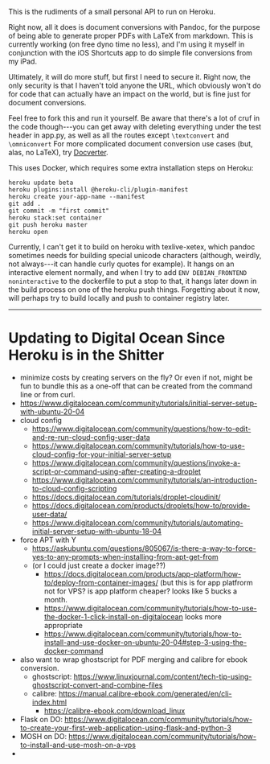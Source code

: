 This is the rudiments of a small personal API to run on Heroku.  

Right now, all it does is document conversions with Pandoc, for the purpose of being able to generate proper PDFs with LaTeX from markdown. This is currently working (on free dyno time no less), and I'm using it myself in conjunction with the iOS Shortcuts app to do simple file conversions from my iPad. 

Ultimately, it will do more stuff, but first I need to secure it. Right now, the only security is that I haven't told anyone the URL, which obviously won't do for code that can actually have an impact on the world, but is fine just for document conversions. 

Feel free to fork this and run it yourself.  Be aware that there's a lot of cruf in the code though---you can get away with deleting everything under the test header in app.py, as well as all the routes except `\textconvert` and `\omniconvert` For more complicated document conversion use cases (but, alas, no LaTeX), try [Docverter](https://www.docverter.com/). 

This uses Docker, which requires some extra installation steps on Heroku:

```
heroku update beta
heroku plugins:install @heroku-cli/plugin-manifest
heroku create your-app-name --manifest
git add .
git commit -m "first commit"
heroku stack:set container
git push heroku master
heroku open
```

Currently, I can't get it to build on heroku with texlive-xetex, which pandoc sometimes needs for building special unicode characters (although, weirdly, not always---it can handle curly quotes for example).  It hangs on an interactive element normally, and when I try to add `ENV DEBIAN_FRONTEND noninteractive` to the dockerfile to put a stop to that, it hangs later down in the build process on one of the heroku push things. Forgetting about it now, will perhaps try to build locally and push to container registry later.


----

# Updating to Digital Ocean Since Heroku is in the Shitter

- minimize costs by creating servers on the fly?  Or even if not, might be fun to bundle this as a one-off that can be created from the command line or from curl.  
- https://www.digitalocean.com/community/tutorials/initial-server-setup-with-ubuntu-20-04
- cloud config
    - https://www.digitalocean.com/community/questions/how-to-edit-and-re-run-cloud-config-user-data 
    - https://www.digitalocean.com/community/tutorials/how-to-use-cloud-config-for-your-initial-server-setup
    - https://www.digitalocean.com/community/questions/invoke-a-script-or-command-using-after-creating-a-droplet
    - https://www.digitalocean.com/community/tutorials/an-introduction-to-cloud-config-scripting
    - https://docs.digitalocean.com/tutorials/droplet-cloudinit/ 
    - https://docs.digitalocean.com/products/droplets/how-to/provide-user-data/
    - https://www.digitalocean.com/community/tutorials/automating-initial-server-setup-with-ubuntu-18-04
- force APT with Y 
    - https://askubuntu.com/questions/805067/is-there-a-way-to-force-yes-to-any-prompts-when-installing-from-apt-get-from
    - (or I could just create a docker image??)   
        - https://docs.digitalocean.com/products/app-platform/how-to/deploy-from-container-images/ (but this is for app platfrorm not for VPS?  is app platform cheaper? looks like 5 bucks a month.
        - https://www.digitalocean.com/community/tutorials/how-to-use-the-docker-1-click-install-on-digitalocean looks more appropriate
        - https://www.digitalocean.com/community/tutorials/how-to-install-and-use-docker-on-ubuntu-20-04#step-3-using-the-docker-command
- also want to wrap ghostscript for PDF merging and calibre for ebook conversion. 
    - ghostscript: https://www.linuxjournal.com/content/tech-tip-using-ghostscript-convert-and-combine-files 
    - calibre: https://manual.calibre-ebook.com/generated/en/cli-index.html
        - https://calibre-ebook.com/download_linux
- Flask on DO: https://www.digitalocean.com/community/tutorials/how-to-create-your-first-web-application-using-flask-and-python-3 
- MOSH on DO: https://www.digitalocean.com/community/tutorials/how-to-install-and-use-mosh-on-a-vps 
- 
